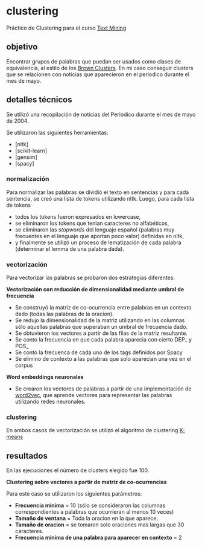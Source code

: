 # clustering

Práctico de Clustering para el curso [Text Mining](https://sites.google.com/view/text-mining-2019/)

## objetivo

Encontrar grupos de palabras que puedan ser usados como clases de equivalencia, al estilo de los [Brown Clusters](https://en.wikipedia.org/wiki/Brown_clustering). En mi caso conseguir clusters que se relacionen con noticias que aparecieron en el periodico durante el mes de mayo.

## detalles técnicos

Se utilizó una recopilación de noticias del Periodico durante el mes de mayo de 2004.

Se utilizaron las siguientes herramientas:
* [nltk]
* [scikit-learn]
* [gensim]
* [spacy]

### normalización
Para normalizar las palabras se dividió el texto en sentencias y para cada sentencia, se creó una lista de tokens utilizando nltk. Luego, para cada lista de tokens
* todos los tokens fueron expresados en lowercase,
* se eliminaron los tokens que tenian caracteres no alfabéticos, 
* se eliminaron las _stopwords_ del lenguaje español (palabras muy frecuentes en el lenguaje que aportan poco valor) definidas en nltk,
* y finalmente se utilizó un proceso de lematización de cada palabra (determinar el lemma de una palabra dada).

### vectorización 

Para vectorizar las palabras se probaron dos estrategias diferentes:

**Vectorización con reducción de dimensionalidad mediante umbral de frecuencia**

* Se construyó la matriz de co-ocurrencia entre palabras en un contexto dado (todas las palabras de la oracion).
* Se redujo la dimensionalidad de la matriz utilizando en las columnas sólo aquellas palabras que superaban un umbral de frecuencia dado. 
* Se obtuvieron los vectores a partir de las filas de la matriz resultante.
* Se conto la frecuencia en que cada palabra aparecia con cierto DEP_ y POS_
* Se conto la frecuenca de cada uno de los tags definidos por Spacy
* Se elimino de contexto a las palabras que solo aparecian una vez en el corpus

**Word embeddings neuronales**

* Se crearon los vectores de palabras a partir de una implementación de [word2vec](https://en.wikipedia.org/wiki/Word2vec), que aprende vectores para representar las palabras utilizando redes neuronales. 

### clustering

En ambos casos de vectorización se utilizó el algoritmo de clustering [K-means](https://en.wikipedia.org/wiki/K-means_clustering)

## resultados

En las ejecuciones el número de clusters elegido fue 100.

**Clustering sobre vectores a partir de matriz de co-ocurrencias**

Para este caso se utilizaron los siguientes parámetros:
* **Frecuencia mínima** = 10 (sólo se consideraron las columnas correspondientes a palabras que ocurrieran al menos 10 veces)
* **Tamaño de ventana** = Toda la oracion en la que aparece.
* **Tamaño de oracion** = se tomaron solo oraciones mas largas que 30 caracteres.
* **Frecuencia minima de una palabra para aparecer en contexto** = 2
